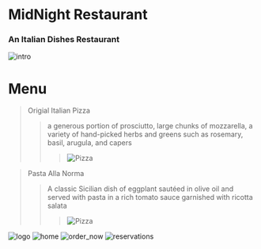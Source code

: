 # MidNight Restaurant

### **An Italian Dishes Restaurant**

![intro](https://encrypted-tbn0.gstatic.com/images?q=tbn:ANd9GcR8I6uuqaCT3fl9DkSTjZlIkIFA1o7FGhbKVw&usqp=CAU)

# Menu

> Origial Italian Pizza
>> a generous portion of prosciutto, large chunks of mozzarella, a variety of hand-picked herbs and greens such as rosemary, basil, arugula, and capers
>>> ![Pizza](https://www.nonnabox.com/wp-content/uploads/pizza_napolitana.webp)

> Pasta Alla Norma
>> A classic Sicilian dish of eggplant sautéed in olive oil and served with pasta in a rich tomato sauce garnished with ricotta salata
>>> ![Pizza](https://static01.nyt.com/images/2019/08/22/dining/ch-pasta-all-norma-sorta/merlin_159056889_629cd218-e73f-4e8e-acab-a6ef08b41de1-articleLarge.jpg)

![logo](vscode-remote://wsl%2Bubuntu/home/zaid/my-restaurant/logo.jpg)
![home](vscode-remote://wsl%2Bubuntu/home/zaid/my-restaurant/home.jpg)
![order_now](vscode-remote://wsl%2Bubuntu/home/zaid/my-restaurant/order_now.jpg)
![reservations](vscode-remote://wsl%2Bubuntu/home/zaid/my-restaurant/reservations.jpg)